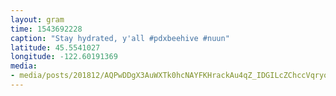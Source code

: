```yaml
---
layout: gram
time: 1543692228
caption: "Stay hydrated, y'all #pdxbeehive #nuun"
latitude: 45.5541027
longitude: -122.60191369
media:
- media/posts/201812/AQPwDDgX3AuWXTk0hcNAYFKHrackAu4qZ_IDGILcZChccVqryomZP5qcM8TQTQxr7JfDl6CCJ9PBTnNsbj56CTLtKGhlCX605sFq2mU_17913794710262624.mp4
---
```

